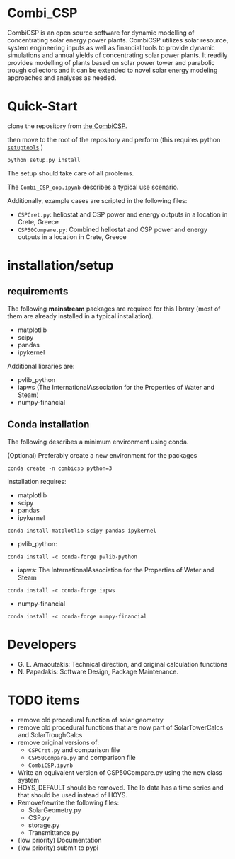 # Combi_CSP
CombiCSP is an open source software for dynamic modelling of concentrating solar energy power plants. CombiCSP utilizes solar resource, system engineering inputs as well as financial tools to provide dynamic simulations and annual yields of concentrating solar power plants. It readily provides modelling of plants based on solar power tower and parabolic trough collectors and it can be extended to novel solar energy modeling approaches and analyses as needed.

# Quick-Start

clone the repository from [the CombiCSP][1].

then move to the root of the repository and perform (this requires python [`setuptools`][1] )

`python setup.py install`

The setup should take care of all problems.

The `Combi_CSP_oop.ipynb` describes a typical use scenario.

Additionally, example cases are scripted in the following files:

- `CSPCret.py`: heliostat and CSP power and energy outputs in a location in Crete, Greece
- `CSP50Compare.py`: Combined heliostat and CSP power and energy outputs in a location in Crete, Greece

# installation/setup

## requirements

The following **mainstream** packages are required for this library (most of them are already installed in a typical installation).

- matplotlib
- scipy
- pandas
- ipykernel

Additional libraries are:

- pvlib_python
- iapws (The InternationalAssociation for the Properties of Water and Steam)
- numpy-financial

## Conda installation

The following describes a minimum environment using conda. 

(Optional) Preferably create a new environment for the packages

`conda create -n combicsp python=3`

installation requires:

- matplotlib
- scipy
- pandas
- ipykernel

`conda install matplotlib scipy pandas ipykernel`

- pvlib_python:

`conda install -c conda-forge pvlib-python`

- iapws: The InternationalAssociation for the Properties of Water and Steam

`conda install -c conda-forge iapws`

- numpy-financial

`conda install -c conda-forge numpy-financial`

# Developers

- G. E. Arnaoutakis: Technical direction, and original calculation functions
- N. Papadakis: Software Design, Package Maintenance.


# TODO items

- remove old procedural function of solar geometry
- remove old procedural functions that are now part of SolarTowerCalcs and SolarTroughCalcs
- remove original versions of:
  - `CSPCret.py` and comparison file
  - `CSP50Compare.py` and comparison file
  - `CombiCSP.ipynb`
- Write an equivalent version of CSP50Compare.py using the new class system
- HOYS_DEFAULT should be removed. The Ib data has a time series and that should be used instead of HOYS.
- Remove/rewrite the following files:
  - SolarGeometry.py
  - CSP.py
  - storage.py
  - Transmittance.py
- (low priority) Documentation
- (low priority) submit to pypi

[1]: https://pypi.org/project/setuptools/
[2]: https://github.com/npapnet/Combi_CSP.git